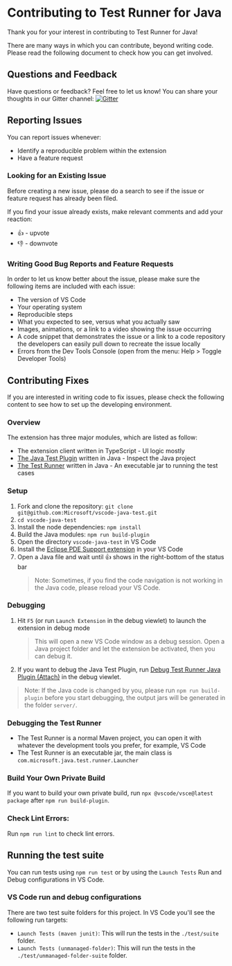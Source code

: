 # Contributing to Test Runner for Java

Thank you for your interest in contributing to Test Runner for Java!

There are many ways in which you can contribute, beyond writing code. Please
read the following document to check how you can get involved.

## Questions and Feedback

Have questions or feedback? Feel free to let us know! You can share your
thoughts in our Gitter channel:
[![Gitter](https://badges.gitter.im/Microsoft/vscode-java-test.svg)](https://gitter.im/Microsoft/vscode-java-test)

## Reporting Issues

You can report issues whenever:

-   Identify a reproducible problem within the extension
-   Have a feature request

### Looking for an Existing Issue

Before creating a new issue, please do a search to see if the issue or feature
request has already been filed.

If you find your issue already exists, make relevant comments and add your
reaction:

-   👍 - upvote
-   👎 - downvote

### Writing Good Bug Reports and Feature Requests

In order to let us know better about the issue, please make sure the following
items are included with each issue:

-   The version of VS Code
-   Your operating system
-   Reproducible steps
-   What you expected to see, versus what you actually saw
-   Images, animations, or a link to a video showing the issue occurring
-   A code snippet that demonstrates the issue or a link to a code repository
    the developers can easily pull down to recreate the issue locally
-   Errors from the Dev Tools Console (open from the menu: Help > Toggle
    Developer Tools)

## Contributing Fixes

If you are interested in writing code to fix issues, please check the following
content to see how to set up the developing environment.

### Overview

The extension has three major modules, which are listed as follow:

-   The extension client written in TypeScript - UI logic mostly
-   [The Java Test Plugin](https://github.com/Microsoft/vscode-java-test/tree/main/java-extension/com.microsoft.java.test.plugin)
    written in Java - Inspect the Java project
-   [The Test Runner](https://github.com/Microsoft/vscode-java-test/tree/main/java-extension/com.microsoft.java.test.runner)
    written in Java - An executable jar to running the test cases

### Setup

1. Fork and clone the repository:
   `git clone git@github.com:Microsoft/vscode-java-test.git`
2. `cd vscode-java-test`
3. Install the node dependencies: `npm install`
4. Build the Java modules: `npm run build-plugin`
5. Open the directory `vscode-java-test` in VS Code
6. Install the
   [Eclipse PDE Support extension](https://marketplace.visualstudio.com/items?itemName=yaozheng.vscode-pde)
   in your VS Code
7. Open a Java file and wait until 👍 shows in the right-bottom of the status
   bar
    > Note: Sometimes, if you find the code navigation is not working in the
    > Java code, please reload your VS Code.

### Debugging

1. Hit `F5` (or run `Launch Extension` in the debug viewlet) to launch the
   extension in debug mode
    > This will open a new VS Code window as a debug session. Open a Java
    > project folder and let the extension be activated, then you can debug it.
2. If you want to debug the Java Test Plugin, run
   [Debug Test Runner Java Plugin (Attach)](https://github.com/microsoft/vscode-java-test/blob/main/.vscode/launch.json)
   in the debug viewlet.

> Note: If the Java code is changed by you, please run `npm run build-plugin`
> before you start debugging, the output jars will be generated in the folder
> `server/`.

### Debugging the Test Runner

-   The Test Runner is a normal Maven project, you can open it with whatever the
    development tools you prefer, for example, VS Code
-   The Test Runner is an executable jar, the main class is
    `com.microsoft.java.test.runner.Launcher`

### Build Your Own Private Build

If you want to build your own private build, run
`npx @vscode/vsce@latest package` after `npm run build-plugin`.

### Check Lint Errors:

Run `npm run lint` to check lint errors.

## Running the test suite

You can run tests using `npm run test` or by using the `Launch Tests` Run and
Debug configurations in VS Code.

### VS Code run and debug configurations

There are two test suite folders for this project. In VS Code you'll see the
following run targets:

-   `Launch Tests (maven junit)`: This will run the tests in the `./test/suite`
    folder.
-   `Launch Tests (unmanaged-folder)`: This will run the tests in the
    `./test/unmanaged-folder-suite` folder.
